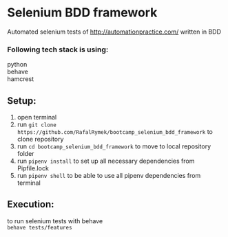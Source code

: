 # Selenium BDD framework

Automated selenium tests of http://automationpractice.com/ written in BDD

### Following tech stack is using:

python  
behave  
hamcrest 

## Setup:  
1. open terminal
2. run `git clone https://github.com/RafalRymek/bootcamp_selenium_bdd_framework` to clone repository 
3. run `cd bootcamp_selenium_bdd_framework` to move to local repository folder
4. run `pipenv install` to set up all necessary dependencies from Pipfile.lock
5. run `pipenv shell` to be able to use all pipenv dependencies from terminal

## Execution:

to run selenium tests with behave  
`behave tests/features`
